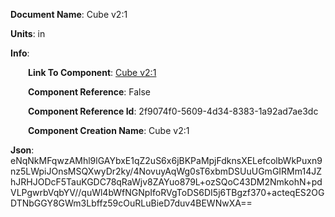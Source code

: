 **Document Name**: Cube v2:1

**Units**: in

**Info**:

&emsp;&emsp;**Link To Component**: [Cube v2:1](/data4/linked_components/23Cube%20v2-2f9074f0-5609-4d34-8383-1a92ad7ae3dc/timeline.md/timeline.md)

&emsp;&emsp;**Component Reference**: False

&emsp;&emsp;**Component Reference Id**: 2f9074f0-5609-4d34-8383-1a92ad7ae3dc

&emsp;&emsp;**Component Creation Name**: Cube v2:1

**Json**: eNqNkMFqwzAMhl9lGAYbxE1qZ2uS6x6jBKPaMpjFdknsXELefcolbWkPuxn9nz5LWpiJOnsMSQXwyDr2ky/4NovuyAqWg0sT6xbmDSUuUGmGIRMm14JZhJRHJODcF5TauKGDC78qRaWjv8ZAYuo879L+ozSQoC43DM2NmkohN+pdVLPgwrbVqbYV//quWl4bWfNGNpIfoRVgToDS6DI5j6TBgzf370+acteqES2OGDTNbGGY8GWm3Lbffz59cOuRLuBieD7duv4BEWNwXA==

